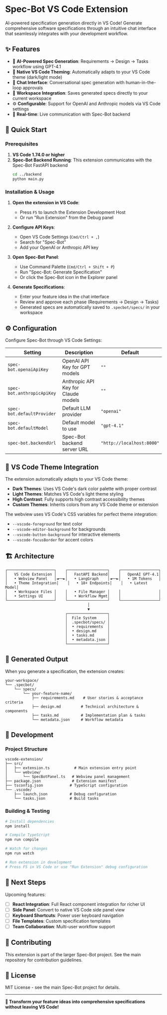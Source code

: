 # Spec-Bot VS Code Extension

AI-powered specification generation directly in VS Code! Generate comprehensive software specifications through an intuitive chat interface that seamlessly integrates with your development workflow.

## ✨ Features

- 🤖 **AI-Powered Spec Generation**: Requirements → Design → Tasks workflow using GPT-4.1
- 🎨 **Native VS Code Theming**: Automatically adapts to your VS Code theme (dark/light mode)  
- 💬 **Chat Interface**: Conversational spec generation with human-in-the-loop approvals
- 📁 **Workspace Integration**: Saves generated specs directly to your current workspace
- ⚙️ **Configurable**: Support for OpenAI and Anthropic models via VS Code settings
- 🔄 **Real-time**: Live communication with Spec-Bot backend

## 🚀 Quick Start

### Prerequisites

1. **VS Code 1.74.0 or higher**
2. **Spec-Bot Backend Running**: This extension communicates with the Spec-Bot FastAPI backend
   ```bash
   cd ../backend
   python main.py
   ```

### Installation & Usage

1. **Open the extension in VS Code**:
   - Press `F5` to launch the Extension Development Host
   - Or run "Run Extension" from the Debug panel

2. **Configure API Keys**:
   - Open VS Code Settings (`Cmd/Ctrl + ,`)
   - Search for "Spec-Bot"
   - Add your OpenAI or Anthropic API key

3. **Open Spec-Bot Panel**:
   - Use Command Palette (`Cmd/Ctrl + Shift + P`)
   - Run "Spec-Bot: Generate Specification"
   - Or click the Spec-Bot icon in the Explorer panel

4. **Generate Specifications**:
   - Enter your feature idea in the chat interface
   - Review and approve each phase (Requirements → Design → Tasks)
   - Generated specs are automatically saved to `.specbot/specs/` in your workspace

## ⚙️ Configuration

Configure Spec-Bot through VS Code Settings:

| Setting | Description | Default |
|---------|-------------|---------|
| `spec-bot.openaiApiKey` | OpenAI API Key for GPT models | `""` |
| `spec-bot.anthropicApiKey` | Anthropic API Key for Claude models | `""` |
| `spec-bot.defaultProvider` | Default LLM provider | `"openai"` |
| `spec-bot.defaultModel` | Default model to use | `"gpt-4.1"` |
| `spec-bot.backendUrl` | Spec-Bot backend server URL | `"http://localhost:8000"` |

## 🎨 VS Code Theme Integration

The extension automatically adapts to your VS Code theme:

- **Dark Themes**: Uses VS Code's dark color palette with proper contrast
- **Light Themes**: Matches VS Code's light theme styling  
- **High Contrast**: Fully supports high contrast accessibility themes
- **Custom Themes**: Inherits colors from any VS Code theme or extension

The webview uses VS Code's CSS variables for perfect theme integration:
- `--vscode-foreground` for text color
- `--vscode-editor-background` for backgrounds
- `--vscode-button-background` for interactive elements
- `--vscode-focusBorder` for accent colors

## 🏗️ Architecture

```
┌─────────────────────┐    ┌──────────────────┐    ┌─────────────────┐
│   VS Code Extension │    │   FastAPI Backend│    │   OpenAI GPT-4.1│
│   • Webview Panel   │◄──►│   • LangGraph    │◄──►│   • 1M Tokens   │
│   • Theme Integration│    │   • 18+ Endpoints│    │   • Latest Model│
│   • Workspace Files │    │   • File Manager │    │                 │
│   • Settings UI     │    │   • Workflow Mgmt│    │                 │
└─────────────────────┘    └──────────────────┘    └─────────────────┘
                                     │                           
                                     ▼                           
                           ┌──────────────────┐                  
                           │  File System     │                  
                           │  .specbot/specs/ │                  
                           │  • requirements  │                  
                           │  • design.md     │                  
                           │  • tasks.md      │                  
                           │  • metadata.json │                  
                           └──────────────────┘                  
```

## 📁 Generated Output

When you generate a specification, the extension creates:

```
your-workspace/
└── .specbot/
    └── specs/
        └── your-feature-name/
            ├── requirements.md    # User stories & acceptance criteria
            ├── design.md         # Technical architecture & components  
            ├── tasks.md          # Implementation plan & tasks
            └── metadata.json     # Workflow metadata
```

## 🔧 Development

### Project Structure

```
vscode-extension/
├── src/
│   ├── extension.ts           # Main extension entry point
│   └── webview/
│       └── SpecBotPanel.ts   # Webview panel management
├── package.json              # Extension manifest
├── tsconfig.json            # TypeScript configuration
└── .vscode/
    ├── launch.json          # Debug configuration
    └── tasks.json           # Build tasks
```

### Building & Testing

```bash
# Install dependencies
npm install

# Compile TypeScript
npm run compile

# Watch for changes
npm run watch

# Run extension in development
# Press F5 in VS Code or use "Run Extension" debug configuration
```

## 🚀 Next Steps

Upcoming features:
- [ ] **React Integration**: Full React component integration for richer UI
- [ ] **Side Panel**: Convert to native VS Code side panel view
- [ ] **Keyboard Shortcuts**: Power user keyboard navigation
- [ ] **File Templates**: Custom specification templates
- [ ] **Team Collaboration**: Multi-user workflow support

## 🤝 Contributing

This extension is part of the larger Spec-Bot project. See the main repository for contribution guidelines.

## 📄 License

MIT License - see the main Spec-Bot project for details.

---

**🎉 Transform your feature ideas into comprehensive specifications without leaving VS Code!**